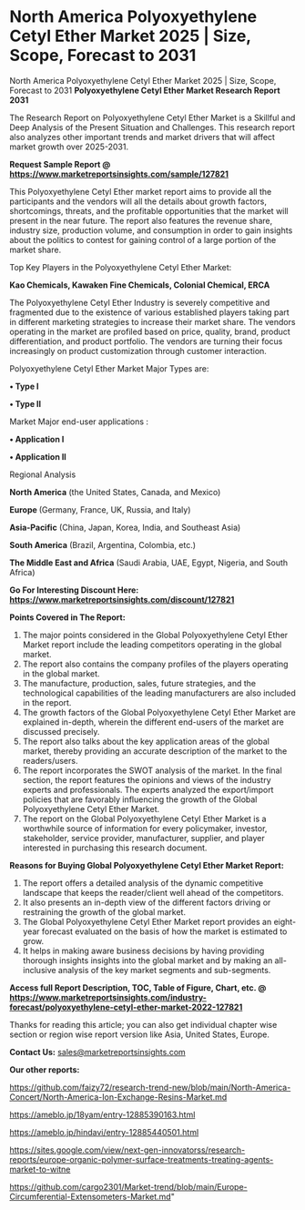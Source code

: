 # North America Polyoxyethylene Cetyl Ether Market 2025 | Size, Scope, Forecast to 2031
North America Polyoxyethylene Cetyl Ether Market 2025 | Size, Scope, Forecast to 2031
<strong>Polyoxyethylene Cetyl Ether Market Research Report 2031</strong>

The Research Report on Polyoxyethylene Cetyl Ether Market is a Skillful and Deep Analysis of the Present Situation and Challenges. This research report also analyzes other important trends and market drivers that will affect market growth over 2025-2031.

<strong>Request Sample Report @ <a href=https://www.marketreportsinsights.com/sample/127821>https://www.marketreportsinsights.com/sample/127821</a></strong>

This Polyoxyethylene Cetyl Ether market report aims to provide all the participants and the vendors will all the details about growth factors, shortcomings, threats, and the profitable opportunities that the market will present in the near future. The report also features the revenue share, industry size, production volume, and consumption in order to gain insights about the politics to contest for gaining control of a large portion of the market share.

Top Key Players in the Polyoxyethylene Cetyl Ether Market:

<strong>Kao Chemicals, Kawaken Fine Chemicals, Colonial Chemical, ERCA</strong>

The Polyoxyethylene Cetyl Ether Industry is severely competitive and fragmented due to the existence of various established players taking part in different marketing strategies to increase their market share. The vendors operating in the market are profiled based on price, quality, brand, product differentiation, and product portfolio. The vendors are turning their focus increasingly on product customization through customer interaction.

Polyoxyethylene Cetyl Ether Market Major Types are:

<strong>• Type I

• Type II</strong>

Market Major end-user applications :

<strong>• Application I

• Application II</strong>

Regional Analysis

</u><strong><b>North America</b></strong> (the United States, Canada, and Mexico)

<strong><b>Europe </b></strong>(Germany, France, UK, Russia, and Italy)

<strong><b>Asia-Pacific</b></strong> (China, Japan, Korea, India, and Southeast Asia)

<strong><b>South America</b></strong> (Brazil, Argentina, Colombia, etc.)

<strong><b>The Middle East and Africa</b></strong> (Saudi Arabia, UAE, Egypt, Nigeria, and South Africa)

<strong>Go For Interesting Discount Here: <a href=https://www.marketreportsinsights.com/discount/127821>https://www.marketreportsinsights.com/discount/127821</a></strong>

<strong>Points Covered in The Report:</strong>
<ol>
  <li>The major points considered in the Global Polyoxyethylene Cetyl Ether Market report include the leading competitors operating in the global market.</li>
  <li>The report also contains the company profiles of the players operating in the global market.</li>
  <li>The manufacture, production, sales, future strategies, and the technological capabilities of the leading manufacturers are also included in the report.</li>
  <li>The growth factors of the Global Polyoxyethylene Cetyl Ether Market are explained in-depth, wherein the different end-users of the market are discussed precisely.</li>
  <li>The report also talks about the key application areas of the global market, thereby providing an accurate description of the market to the readers/users.</li>
  <li>The report incorporates the SWOT analysis of the market. In the final section, the report features the opinions and views of the industry experts and professionals. The experts analyzed the export/import policies that are favorably influencing the growth of the Global Polyoxyethylene Cetyl Ether Market.</li>
  <li>The report on the Global Polyoxyethylene Cetyl Ether Market is a worthwhile source of information for every policymaker, investor, stakeholder, service provider, manufacturer, supplier, and player interested in purchasing this research document.</li>
</ol>
<strong>Reasons for Buying Global Polyoxyethylene Cetyl Ether Market Report:</strong>

<ol>
  <li>The report offers a detailed analysis of the dynamic competitive landscape that keeps the reader/client well ahead of the competitors.</li>
  <li>It also presents an in-depth view of the different factors driving or restraining the growth of the global market.</li>
  <li>The Global Polyoxyethylene Cetyl Ether Market report provides an eight-year forecast evaluated on the basis of how the market is estimated to grow.</li>
  <li>It helps in making aware business decisions by having providing thorough insights insights into the global market and by making an all-inclusive analysis of the key market segments and sub-segments.</li>
</ol>
<strong>Access full Report Description, TOC, Table of Figure, Chart, etc. @ <a href=https://www.marketreportsinsights.com/industry-forecast/polyoxyethylene-cetyl-ether-market-2022-127821>https://www.marketreportsinsights.com/industry-forecast/polyoxyethylene-cetyl-ether-market-2022-127821</a></strong>


Thanks for reading this article; you can also get individual chapter wise section or region wise report version like Asia, United States, Europe.

<strong>Contact Us:</strong>
sales@marketreportsinsights.com

<strong>Our other reports:</strong>

<a href=https://github.com/faizy72/research-trend-new/blob/main/North-America-Concert/North-America-Ion-Exchange-Resins-Market.md>https://github.com/faizy72/research-trend-new/blob/main/North-America-Concert/North-America-Ion-Exchange-Resins-Market.md</a>

<a href=https://ameblo.jp/18yam/entry-12885390163.html>https://ameblo.jp/18yam/entry-12885390163.html</a>

<a href=https://ameblo.jp/hindavi/entry-12885440501.html>https://ameblo.jp/hindavi/entry-12885440501.html</a>

<a href=https://sites.google.com/view/next-gen-innovatorss/research-reports/europe-organic-polymer-surface-treatments-treating-agents-market-to-witne>https://sites.google.com/view/next-gen-innovatorss/research-reports/europe-organic-polymer-surface-treatments-treating-agents-market-to-witne</a>

<a href=https://github.com/cargo2301/Market-trend/blob/main/Europe-Circumferential-Extensometers-Market.md>https://github.com/cargo2301/Market-trend/blob/main/Europe-Circumferential-Extensometers-Market.md</a>"
